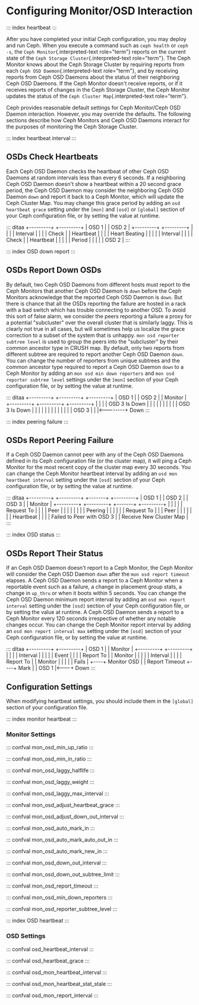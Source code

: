 # Configuring Monitor/OSD Interaction

::: index
heartbeat
:::

After you have completed your initial Ceph configuration, you may deploy
and run Ceph. When you execute a command such as `ceph health` or
`ceph -s`, the `Ceph Monitor`{.interpreted-text role="term"} reports on
the current state of the `Ceph Storage
Cluster`{.interpreted-text role="term"}. The Ceph Monitor knows about
the Ceph Storage Cluster by requiring reports from each
`Ceph OSD Daemon`{.interpreted-text role="term"}, and by receiving
reports from Ceph OSD Daemons about the status of their neighboring Ceph
OSD Daemons. If the Ceph Monitor doesn\'t receive reports, or if it
receives reports of changes in the Ceph Storage Cluster, the Ceph
Monitor updates the status of the `Ceph
Cluster Map`{.interpreted-text role="term"}.

Ceph provides reasonable default settings for Ceph Monitor/Ceph OSD
Daemon interaction. However, you may override the defaults. The
following sections describe how Ceph Monitors and Ceph OSD Daemons
interact for the purposes of monitoring the Ceph Storage Cluster.

::: index
heartbeat interval
:::

## OSDs Check Heartbeats

Each Ceph OSD Daemon checks the heartbeat of other Ceph OSD Daemons at
random intervals less than every 6 seconds. If a neighboring Ceph OSD
Daemon doesn\'t show a heartbeat within a 20 second grace period, the
Ceph OSD Daemon may consider the neighboring Ceph OSD Daemon `down` and
report it back to a Ceph Monitor, which will update the Ceph Cluster
Map. You may change this grace period by adding an `osd heartbeat grace`
setting under the `[mon]` and `[osd]` or `[global]` section of your Ceph
configuration file, or by setting the value at runtime.

::: ditaa
+\-\-\-\-\-\-\-\--+ +\-\-\-\-\-\-\-\--+ \| OSD 1 \| \| OSD 2 \|
+\-\-\-\-\-\-\-\--+ +\-\-\-\-\-\-\-\--+ \| \| \| \| Interval \| \| \| \|
Check \| \| Heartbeat \| \| \| \| Heart Beating \| \| \| \| \| Interval
\| \| \| \| Check \| \| Heartbeat \| \| \| \| \| Period \| \| \| \| \|
OSD 2 \|
:::

::: index
OSD down report
:::

## OSDs Report Down OSDs

By default, two Ceph OSD Daemons from different hosts must report to the
Ceph Monitors that another Ceph OSD Daemon is `down` before the Ceph
Monitors acknowledge that the reported Ceph OSD Daemon is `down`. But
there is chance that all the OSDs reporting the failure are hosted in a
rack with a bad switch which has trouble connecting to another OSD. To
avoid this sort of false alarm, we consider the peers reporting a
failure a proxy for a potential \"subcluster\" over the overall cluster
that is similarly laggy. This is clearly not true in all cases, but will
sometimes help us localize the grace correction to a subset of the
system that is unhappy. `mon osd reporter subtree level` is used to
group the peers into the \"subcluster\" by their common ancestor type in
CRUSH map. By default, only two reports from different subtree are
required to report another Ceph OSD Daemon `down`. You can change the
number of reporters from unique subtrees and the common ancestor type
required to report a Ceph OSD Daemon `down` to a Ceph Monitor by adding
an `mon osd min down reporters` and `mon osd reporter subtree level`
settings under the `[mon]` section of your Ceph configuration file, or
by setting the value at runtime.

::: ditaa
+\-\-\-\-\-\-\-\--+ +\-\-\-\-\-\-\-\--+ +\-\-\-\-\-\-\-\--+ \| OSD 1 \|
\| OSD 2 \| \| Monitor \| +\-\-\-\-\-\-\-\--+ +\-\-\-\-\-\-\-\--+
+\-\-\-\-\-\-\-\--+ \| \| \| \| OSD 3 Is Down \| \| \| \| \| \| \| \| \|
\| OSD 3 Is Down \| \| \| \| \| \| \| \| \| \| \| \| \| OSD 3 \| \|
\|\<\-\-\-\-\-\-\--+ Down
:::

::: index
peering failure
:::

## OSDs Report Peering Failure

If a Ceph OSD Daemon cannot peer with any of the Ceph OSD Daemons
defined in its Ceph configuration file (or the cluster map), it will
ping a Ceph Monitor for the most recent copy of the cluster map every 30
seconds. You can change the Ceph Monitor heartbeat interval by adding an
`osd mon heartbeat interval` setting under the `[osd]` section of your
Ceph configuration file, or by setting the value at runtime.

::: ditaa
+\-\-\-\-\-\-\-\--+ +\-\-\-\-\-\-\-\--+ +\-\-\-\-\-\--+
+\-\-\-\-\-\-\-\--+ \| OSD 1 \| \| OSD 2 \| \| OSD 3 \| \| Monitor \|
+\-\-\-\-\-\-\-\--+ +\-\-\-\-\-\-\-\--+ +\-\-\-\-\-\--+
+\-\-\-\-\-\-\-\--+ \| \| \| \| \| Request To \| \| \| \| Peer \| \| \|
\| \| \| \| \| Peering \| \| \| \| \| \| Request To \| \| \| Peer \| \|
\| \| \| \| \| Heartbeat \| \| \| \| Failed to Peer with OSD 3 \| \|
Receive New Cluster Map \|
:::

::: index
OSD status
:::

## OSDs Report Their Status

If an Ceph OSD Daemon doesn\'t report to a Ceph Monitor, the Ceph
Monitor will consider the Ceph OSD Daemon `down` after the
`mon osd report timeout` elapses. A Ceph OSD Daemon sends a report to a
Ceph Monitor when a reportable event such as a failure, a change in
placement group stats, a change in `up_thru` or when it boots within 5
seconds. You can change the Ceph OSD Daemon minimum report interval by
adding an `osd mon report interval` setting under the `[osd]` section of
your Ceph configuration file, or by setting the value at runtime. A Ceph
OSD Daemon sends a report to a Ceph Monitor every 120 seconds
irrespective of whether any notable changes occur. You can change the
Ceph Monitor report interval by adding an `osd mon report interval max`
setting under the `[osd]` section of your Ceph configuration file, or by
setting the value at runtime.

::: ditaa
+\-\-\-\-\-\-\-\--+ +\-\-\-\-\-\-\-\--+ \| OSD 1 \| \| Monitor \|
+\-\-\-\-\-\-\-\--+ +\-\-\-\-\-\-\-\--+ \| \| \| \| Interval \| \| \| \|
\| Event \| \| \| \| Report To \| \| Monitor \| \| \| \| \| Interval \|
\| \| \| Report To \| \| Monitor \| \| \| \| \| Fails \| +\-\-\--+
Monitor OSD \| \| Report Timeout +\-\-\--+ Mark \| \| OSD 1 \|\<\-\--+
Down
:::

## Configuration Settings

When modifying heartbeat settings, you should include them in the
`[global]` section of your configuration file.

::: index
monitor heartbeat
:::

### Monitor Settings

::: confval
mon_osd_min_up_ratio
:::

::: confval
mon_osd_min_in_ratio
:::

::: confval
mon_osd_laggy_halflife
:::

::: confval
mon_osd_laggy_weight
:::

::: confval
mon_osd_laggy_max_interval
:::

::: confval
mon_osd_adjust_heartbeat_grace
:::

::: confval
mon_osd_adjust_down_out_interval
:::

::: confval
mon_osd_auto_mark_in
:::

::: confval
mon_osd_auto_mark_auto_out_in
:::

::: confval
mon_osd_auto_mark_new_in
:::

::: confval
mon_osd_down_out_interval
:::

::: confval
mon_osd_down_out_subtree_limit
:::

::: confval
mon_osd_report_timeout
:::

::: confval
mon_osd_min_down_reporters
:::

::: confval
mon_osd_reporter_subtree_level
:::

::: index
OSD heartbeat
:::

### OSD Settings

::: confval
osd_heartbeat_interval
:::

::: confval
osd_heartbeat_grace
:::

::: confval
osd_mon_heartbeat_interval
:::

::: confval
osd_mon_heartbeat_stat_stale
:::

::: confval
osd_mon_report_interval
:::
